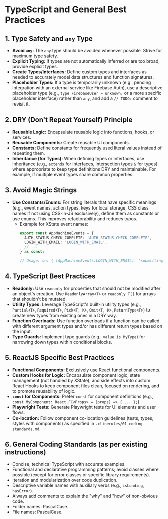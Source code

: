 # TypeScript and General Best Practices

## 1. Type Safety and `any` Type
*   **Avoid `any`:** The `any` type should be avoided whenever possible. Strive for maximum type safety.
*   **Explicit Typing:** If types are not automatically inferred or are too broad, provide explicit types.
*   **Create Types/Interfaces:** Define custom types and interfaces as needed to accurately model data structures and function signatures.
*   **Placeholder Types:** If a type is temporarily unknown (e.g., pending integration with an external service like Firebase Auth), use a descriptive placeholder type (e.g., `type FirebaseUser = unknown;` or a more specific placeholder interface) rather than `any`, and add a `// TODO:` comment to revisit it.

## 2. DRY (Don't Repeat Yourself) Principle
*   **Reusable Logic:** Encapsulate reusable logic into functions, hooks, or services.
*   **Reusable Components:** Create reusable UI components.
*   **Constants:** Define constants for frequently used literal values instead of repeating them.
*   **Inheritance (for Types):** When defining types or interfaces, use inheritance (e.g., `extends` for interfaces, intersection types `&` for types) where appropriate to keep type definitions DRY and maintainable. For example, if multiple event types share common properties.

## 3. Avoid Magic Strings
*   **Use Constants/Enums:** For string literals that have specific meanings (e.g., event names, action types, keys for local storage, CSS class names if not using CSS-in-JS exclusively), define them as constants or use enums. This improves refactorability and reduces typos.
    *   Example for XState event names:
        ```typescript
        export const AppMachineEvents = {
          AUTH_STATUS_CHECK_COMPLETE: 'AUTH_STATUS_CHECK_COMPLETE',
          LOGIN_WITH_EMAIL: 'LOGIN_WITH_EMAIL',
          // ...
        } as const;

        // Usage: on: { [AppMachineEvents.LOGIN_WITH_EMAIL]: 'submitting' }
        ```

## 4. TypeScript Best Practices
*   **Readonly:** Use `readonly` for properties that should not be modified after an object's creation. Use `ReadonlyArray<T>` or `readonly T[]` for arrays that shouldn't be mutated.
*   **Utility Types:** Leverage TypeScript's built-in utility types (e.g., `Partial<T>`, `Required<T>`, `Pick<T, K>`, `Omit<T, K>`, `ReturnType<F>`) to create new types from existing ones in a DRY way.
*   **Function Overloads:** Use function overloads if a function can be called with different argument types and/or has different return types based on the input.
*   **Type Guards:** Implement type guards (e.g., `value is MyType`) for narrowing down types within conditional blocks.

## 5. ReactJS Specific Best Practices
*   **Functional Components:** Exclusively use React functional components.
*   **Custom Hooks for Logic:** Encapsulate component logic, state management (not handled by XState), and side effects into custom React Hooks to keep component files clean, focused on rendering, and to promote reusability of logic.
*   **`const` for Components:** Prefer `const` for component definitions (e.g., `const MyComponent: React.FC<Props> = (props) => { ... };`).
*   **Playwright Tests:** Generate Playwright tests for UI elements and user flows.
*   **Co-location:** Follow component co-location guidelines (tests, types, styles with components) as specified in `.clinerules/01-coding-standards.md`.


## 6. General Coding Standards (as per existing instructions)
*   Concise, technical TypeScript with accurate examples.
*   Functional and declarative programming patterns; avoid classes where possible (except for error classes or specific library requirements).
*   Iteration and modularization over code duplication.
*   Descriptive variable names with auxiliary verbs (e.g., `isLoading`, `hasError`).
*   Always add comments to explain the "why" and "how" of non-obvious code.
*   Folder names: PascalCase.
*   File names: PascalCase.
